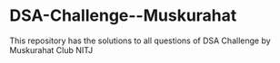 # DSA-Challenge--Muskurahat
This repository has the solutions to all questions of DSA Challenge by Muskurahat Club NITJ
